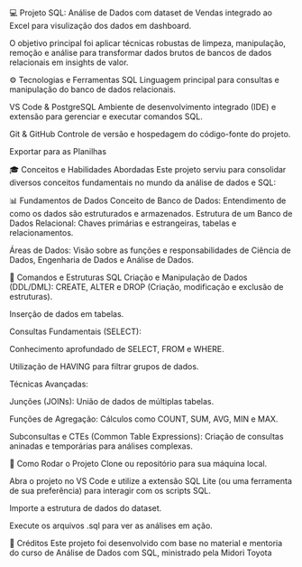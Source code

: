 💻 Projeto SQL: Análise de Dados com dataset de Vendas integrado ao Excel para visulização dos dados em dashboard. 

O objetivo principal foi aplicar técnicas robustas de limpeza, manipulação, remoção e análise para transformar dados brutos de bancos de dados relacionais em insights de valor.

⚙️ Tecnologias e Ferramentas 
SQL Linguagem principal para consultas e manipulação do banco de dados relacionais. 

VS Code & PostgreSQL Ambiente de desenvolvimento integrado (IDE) e extensão para gerenciar e executar comandos SQL. 

Git & GitHub Controle de versão e hospedagem do código-fonte do projeto.

Exportar para as Planilhas 

🎓 Conceitos e Habilidades Abordadas 
Este projeto serviu para consolidar diversos conceitos fundamentais no mundo da análise de dados e SQL:

📊 Fundamentos de Dados Conceito de Banco de Dados: Entendimento de como os dados são estruturados e armazenados.
Estrutura de um Banco de Dados Relacional: Chaves primárias e estrangeiras, tabelas e relacionamentos.

Áreas de Dados: Visão sobre as funções e responsabilidades de Ciência de Dados, Engenharia de Dados e Análise de Dados.

📝 Comandos e Estruturas SQL Criação e Manipulação de Dados (DDL/DML):
CREATE, ALTER e DROP (Criação, modificação e exclusão de estruturas).

Inserção de dados em tabelas.

Consultas Fundamentais (SELECT):

Conhecimento aprofundado de SELECT, FROM e WHERE.

Utilização de HAVING para filtrar grupos de dados.

Técnicas Avançadas:

Junções (JOINs): União de dados de múltiplas tabelas.

Funções de Agregação: Cálculos como COUNT, SUM, AVG, MIN e MAX.

Subconsultas e CTEs (Common Table Expressions): Criação de consultas aninadas e temporárias para análises complexas.

🚀 Como Rodar o Projeto Clone ou repositório para sua máquina local.

Abra o projeto no VS Code e utilize a extensão SQL Lite (ou uma ferramenta de sua preferência) para interagir com os scripts SQL.

Importe a estrutura de dados do dataset.

Execute os arquivos .sql para ver as análises em ação.

🙏 Créditos Este projeto foi desenvolvido com base no material e mentoria do curso de Análise de Dados com SQL, ministrado pela Midori Toyota
